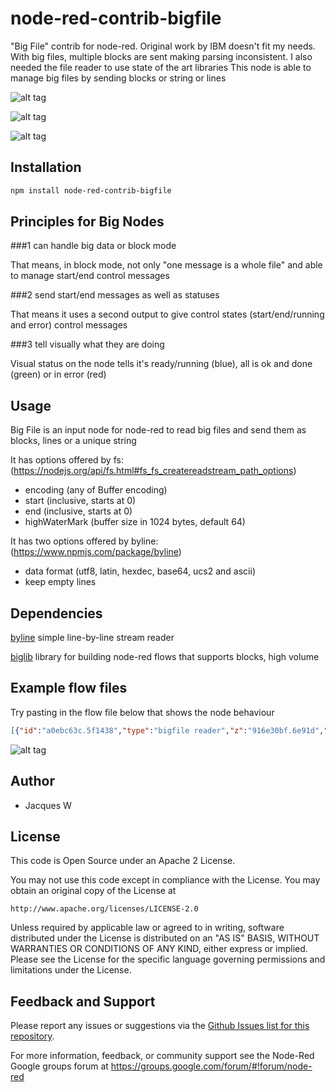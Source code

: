 # node-red-contrib-bigfile

"Big File" contrib for node-red. Original work by IBM doesn't fit my needs. With big files, multiple blocks are sent making parsing inconsistent. I also needed the file reader to use state of the art libraries
This node is able to manage big files by sending blocks or string  or lines

![alt tag](https://cloud.githubusercontent.com/assets/18165555/14589405/e3ae04e6-04e1-11e6-8591-5b8039a1e6b0.png)

![alt tag](https://cloud.githubusercontent.com/assets/18165555/14588392/dad963a6-04c8-11e6-8539-f9b4afc4cc32.png)

![alt tag](https://cloud.githubusercontent.com/assets/18165555/14588393/e0718708-04c8-11e6-888e-1489222be76e.png)

## Installation
```bash
npm install node-red-contrib-bigfile
```

## Principles for Big Nodes

###1 can handle big data or block mode

  That means, in block mode, not only "one message is a whole file" and able to manage start/end control messages

###2 send start/end messages as well as statuses

  That means it uses a second output to give control states (start/end/running and error) control messages

###3 tell visually what they are doing

  Visual status on the node tells it's ready/running (blue), all is ok and done (green) or in error (red)

## Usage

Big File is an input node for node-red to read big files and send them as blocks, lines or a unique string

It has options offered by fs: (https://nodejs.org/api/fs.html#fs_fs_createreadstream_path_options)

- encoding (any of Buffer encoding)
- start (inclusive, starts at 0)
- end (inclusive, starts at 0)
- highWaterMark (buffer size in 1024 bytes, default 64)

It has two options offered by byline: (https://www.npmjs.com/package/byline)

- data format (utf8, latin, hexdec, base64, ucs2 and ascii)
- keep empty lines

## Dependencies

[byline](https://www.npmjs.com/package/byline) simple line-by-line stream reader

[biglib](https://www.npmjs.com/package/node-red-biglib) library for building node-red flows that supports blocks, high volume

## Example flow files

Try pasting in the flow file below that shows the node behaviour 

  ```json
 [{"id":"a0ebc63c.5f1438","type":"bigfile reader","z":"916e30bf.6e91d","name":"output as blocks","filename":"","flow":"blocks","highWaterMark":"100","encoding":"utf8","format":"utf8","keepEmptyLines":false,"x":339.5,"y":294,"wires":[["b4138219.4bec8"],["b4138219.4bec8"]]},{"id":"848de4e6.7b7218","type":"inject","z":"916e30bf.6e91d","name":"GO","topic":"","payload":"temp.demo.bigfile","payloadType":"str","repeat":"","crontab":"","once":false,"x":152.5,"y":356,"wires":[["a0ebc63c.5f1438","de9664ed.216998","52975701.ad68a8"]]},{"id":"b0ccda.ff4f3328","type":"function","z":"916e30bf.6e91d","name":"random line generator","func":"function getRandomArbitrary(min, max) {\n  return Math.random() * (max - min) + min;\n}\n\nfor (n = 0; n < msg.payload; n++) {\n    var line = \"\";\n    for (i = 1; i < getRandomArbitrary(10,50); i++) {\n        line += String.fromCharCode(getRandomArbitrary('A'.charCodeAt(0), 'Z'.charCodeAt(0)))\n    }\n    msg_line = { payload: line }\n    \n    node.send(msg_line);\n}\n","outputs":"1","noerr":0,"x":387,"y":174,"wires":[["cbeb14da.3414e8"]]},{"id":"508ded1.faf7214","type":"inject","z":"916e30bf.6e91d","name":"10k lines generator","topic":"","payload":"10000","payloadType":"num","repeat":"","crontab":"","once":false,"x":188,"y":126,"wires":[["b0ccda.ff4f3328"]]},{"id":"cbeb14da.3414e8","type":"file","z":"916e30bf.6e91d","name":"","filename":"temp.demo.bigfile","appendNewline":true,"createDir":false,"overwriteFile":"false","x":589.5,"y":126,"wires":[]},{"id":"2f484802.d0b7b8","type":"debug","z":"916e30bf.6e91d","name":"got ... lines","active":true,"console":"false","complete":"payload","x":876.5,"y":422,"wires":[]},{"id":"52975701.ad68a8","type":"bigfile reader","z":"916e30bf.6e91d","name":"output as lines","filename":"","flow":"lines","encoding":"utf8","format":"utf8","keepEmptyLines":false,"x":327,"y":411,"wires":[["bf2ce649.40d318"],["bf2ce649.40d318"]]},{"id":"de9664ed.216998","type":"bigfile reader","z":"916e30bf.6e91d","name":"output as a buffer","filename":"","flow":"buffer","encoding":"utf8","format":"utf8","keepEmptyLines":false,"x":338,"y":354,"wires":[["a810695e.57ef98"],[]]},{"id":"bf2ce649.40d318","type":"function","z":"916e30bf.6e91d","name":"line counter","func":"if (msg.payload) {\n    global.lines++;\n}\nif (msg.control && msg.control.state == 'start') {\n    global.lines = 0;\n}\nif (msg.control && msg.control.state == 'end') {\n    node.send({ payload: \"Got \" + global.lines + \" lines\" })\n}\n","outputs":1,"noerr":0,"x":700.5,"y":422,"wires":[["2f484802.d0b7b8"]]},{"id":"6a24bcdf.95db44","type":"debug","z":"916e30bf.6e91d","name":"got a string","active":true,"console":"false","complete":"payload","x":877,"y":350,"wires":[]},{"id":"a810695e.57ef98","type":"function","z":"916e30bf.6e91d","name":"byte counter","func":"node.send({ payload: \"Got a \" + msg.payload.length + \" bytes string!\"})","outputs":1,"noerr":0,"x":645,"y":350,"wires":[["6a24bcdf.95db44"]]},{"id":"b4138219.4bec8","type":"function","z":"916e30bf.6e91d","name":"block counter","func":"if (msg.payload) {\n    global.blocks++;\n    global.size += msg.payload.length;\n}\nif (msg.control && msg.control.state == 'start') {\n    global.blocks = global.size = 0;\n}\nif (msg.control && msg.control.state == 'end') {\n    node.send({ payload: \"Got \" + global.blocks + \" blocks for a total of \" + global.size + \" bytes\" })\n}\n","outputs":1,"noerr":0,"x":634,"y":294,"wires":[["c066a7b1.3f9958"]]},{"id":"c066a7b1.3f9958","type":"debug","z":"916e30bf.6e91d","name":"got ... blocks + bytes","active":true,"console":"false","complete":"payload","x":847,"y":294,"wires":[]},{"id":"c15ea0fc.3ea16","type":"comment","z":"916e30bf.6e91d","name":"First of all, generate a random file","info":"","x":224.5,"y":88,"wires":[]},{"id":"ff5225f4.00add8","type":"comment","z":"916e30bf.6e91d","name":"bigfile usage demo pre-configured","info":"","x":235,"y":250,"wires":[]},{"id":"566e2be4.a991d4","type":"comment","z":"916e30bf.6e91d","name":"Big File node example of use","info":"","x":154,"y":32,"wires":[]},{"id":"7d8255ed.827dac","type":"bigfile reader","z":"916e30bf.6e91d","name":"","filename":"","flow":"blocks","encoding":"utf8","format":"utf8","keepEmptyLines":false,"x":534.5,"y":615,"wires":[[],[]]},{"id":"48919bc7.b76e64","type":"inject","z":"916e30bf.6e91d","name":"GO with an error","topic":"","payload":"","payloadType":"str","repeat":"","crontab":"","once":false,"x":172,"y":615,"wires":[["fc5f32ce.03a0d"]]},{"id":"fc5f32ce.03a0d","type":"function","z":"916e30bf.6e91d","name":"Non existing file","func":"msg.payload = \"/A/Probably/Non/Existing/File\"\nreturn msg;","outputs":1,"noerr":0,"x":368,"y":615,"wires":[["7d8255ed.827dac"]]},{"id":"6f5ee137.90a12","type":"inject","z":"916e30bf.6e91d","name":"GO controlled","topic":"","payload":"dummy","payloadType":"str","repeat":"","crontab":"","once":false,"x":165,"y":508,"wires":[["2849835c.d7b67c"]]},{"id":"b14557a9.4ebaa8","type":"bigfile reader","z":"916e30bf.6e91d","name":"initially as blocks","filename":"","flow":"blocks","encoding":"utf8","format":"utf8","keepEmptyLines":false,"x":511,"y":511,"wires":[["bf2ce649.40d318"],["bf2ce649.40d318"]]},{"id":"2849835c.d7b67c","type":"function","z":"916e30bf.6e91d","name":"control msg","func":"msg.config = { flow: \"lines\", filename: \"temp.demo.bigfile\" }\nreturn msg;","outputs":1,"noerr":0,"x":326,"y":528,"wires":[["b14557a9.4ebaa8"]]},{"id":"b1445c92.4ebba","type":"comment","z":"916e30bf.6e91d","name":"bigfile usage demo message configured","info":"","x":247,"y":472,"wires":[]},{"id":"ecd1a0fd.132e6","type":"comment","z":"916e30bf.6e91d","name":"error example","info":"","x":156,"y":575,"wires":[]},{"id":"a7382096.58c7e","type":"debug","z":"916e30bf.6e91d","name":"got ... lines","active":true,"console":"false","complete":"payload","x":911,"y":512,"wires":[]},{"id":"4726d706.b8d928","type":"function","z":"916e30bf.6e91d","name":"line counter","func":"if (msg.payload) {\n    global.lines++;\n}\nif (msg.control && msg.control.state == 'start') {\n    global.lines = 0;\n}\nif (msg.control && msg.control.state == 'end') {\n    node.send({ payload: \"Got \" + global.lines + \" lines\" })\n}\n","outputs":1,"noerr":0,"x":723,"y":511,"wires":[["a7382096.58c7e"]]}]
  ```

  ![alt tag](https://cloud.githubusercontent.com/assets/18165555/14589287/9c03d01a-04de-11e6-90dc-7a049079bb76.png)

## Author

  - Jacques W

## License

This code is Open Source under an Apache 2 License.

You may not use this code except in compliance with the License. You may obtain an original copy of the License at

    http://www.apache.org/licenses/LICENSE-2.0

Unless required by applicable law or agreed to in writing, software distributed under the License is distributed on an
"AS IS" BASIS, WITHOUT WARRANTIES OR CONDITIONS OF ANY KIND, either express or implied. Please see the
License for the specific language governing permissions and limitations under the License.

## Feedback and Support

Please report any issues or suggestions via the [Github Issues list for this repository](https://github.com/Jacques44/node-red-contrib-bigfile/issues).

For more information, feedback, or community support see the Node-Red Google groups forum at https://groups.google.com/forum/#!forum/node-red


